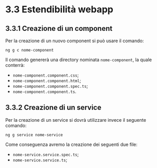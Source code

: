 # 3.3 Estendibilità webapp  
## 3.3.1 Creazione di un component  
Per la creazione di un nuovo component si può usare il comando:

    ng g c nome-component
Il comando genererà una directory nominata `nome-component`, la quale conterrà:

- `nome-component.component.css`;
- `nome-component.component.html`;
- `nome-component.component.spec.ts`;
- `nome-component.component.ts`.

## 3.3.2 Creazione di un service  
Per la creazione di un service si dovrà utilizzare invece il seguente comando:

    ng g service nome-service

Come conseguenza avremo la creazione dei seguenti due file:

- `nome-service.service.spec.ts`;
- `nome-service.service.ts`;